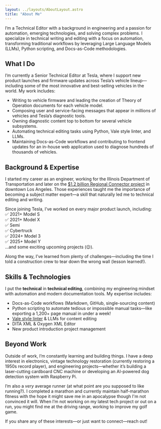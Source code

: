 ```yaml
---
layout: ../layouts/AboutLayout.astro
title: "About Me"
---
```


I’m a Technical Editor with a background in engineering and a passion for automation, emerging technologies, and solving complex problems. I specialize in technical writing and editing with a focus on automation, transforming traditional workflows by leveraging Large Language Models (LLMs), Python scripting, and Docs-as-Code methodologies.

## What I Do

I’m currently a Senior Technical Editor at Tesla, where I support new product launches and firmware updates across Tesla’s vehicle lineup—including some of the most innovative and best-selling vehicles in the world. My work includes:

- Writing to vehicle firmware and leading the creation of Theory of Operation documents for each vehicle model.
- Composing user and service-facing messages that appear in millions of vehicles and Tesla’s diagnostic tools.
- Owning diagnostic content top to bottom for several vehicle subsystems.
- Automating technical editing tasks using Python, Vale style linter, and LLMs.
- Maintaining Docs-as-Code workflows and contributing to frontend updates for an in-house web application used to diagnose hundreds of thousands of vehicles.

## Background & Expertise

I started my career as an engineer, working for the Illinois Department of Transportation and later on the [$1.2 billion Regional Connector project](https://en.wikipedia.org/wiki/Regional_Connector) in downtown Los Angeles. Those experiences taught me the importance of becoming a subject matter expert—a skill that naturally led me to technical editing and writing.

Since joining Tesla, I’ve worked on every major product launch, including:  
✅ 2021+ Model S  
✅ 2021+ Model X  
✅ Semi  
✅ Cybertruck  
✅ 2024+ Model 3  
✅ 2025+ Model Y  
…and some exciting upcoming projects (😉).

Along the way, I’ve learned from plenty of challenges—including the time I told a construction crew to tear down the wrong wall (lesson learned!).

## Skills & Technologies

I put the **technical** in **technical editing**, combining my engineering mindset with automation and modern documentation tools. My expertise includes:

- Docs-as-Code workflows (Markdown, GitHub, single-sourcing content)
- Python scripting to automate tedious or impossible manual tasks—like exporting a 1,200+ page manual in under a week!
- [Vale style linter](https://vale.sh/) & LLMs for content editing
- DITA XML & Oxygen XML Editor
- New product introduction project management

## Beyond Work

Outside of work, I’m constantly learning and building things. I have a deep interest in electronics, vintage technology restoration (currently restoring a 1950s record player), and engineering projects—whether it’s building a laser-cutting cardboard CNC machine or developing an AI-powered dog detection system with Raspberry Pi.

I’m also a _very_ average runner (at what point are you supposed to like running?). I completed a marathon and currently maintain half-marathon fitness with the hope it might save me in an apocalypse though I'm not convinced it will. When I’m not working on my latest tech project or out on a run, you might find me at the driving range, working to improve my golf game.

If you share any of these interests—or just want to connect—reach out!
